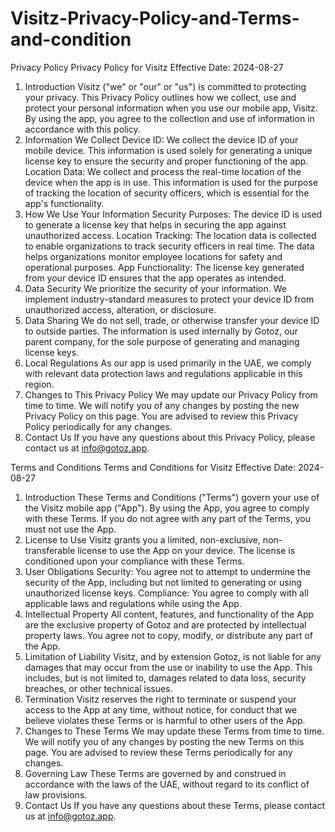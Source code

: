 # Visitz-Privacy-Policy-and-Terms-and-condition




Privacy Policy
Privacy Policy for Visitz
Effective Date: 2024-08-27
1. Introduction Visitz ("we" or "our" or "us") is committed to protecting your privacy. This Privacy Policy outlines how we collect, use and protect your personal information when you use our mobile app, Visitz. By using the app, you agree to the collection and use of information in accordance with this policy.
2. Information We Collect
Device ID: We collect the device ID of your mobile device. This information is used solely for generating a unique license key to ensure the security and proper functioning of the app.
Location Data: We collect and process the real-time location of the device when the app is in use. This information is used for the purpose of tracking the location of security officers, which is essential for the app's functionality.
4. How We Use Your Information
Security Purposes: The device ID is used to generate a license key that helps in securing the app against unauthorized access.
Location Tracking: The location data is collected to enable organizations to track security officers in real time. The data helps organizations monitor employee locations for safety and operational purposes.
App Functionality: The license key generated from your device ID ensures that the app operates as intended.
6. Data Security We prioritize the security of your information. We implement industry-standard measures to protect your device ID from unauthorized access, alteration, or disclosure.
7. Data Sharing We do not sell, trade, or otherwise transfer your device ID to outside parties. The information is used internally by Gotoz, our parent company, for the sole purpose of generating and managing license keys.
8. Local Regulations As our app is used primarily in the UAE, we comply with relevant data protection laws and regulations applicable in this region.
9. Changes to This Privacy Policy We may update our Privacy Policy from time to time. We will notify you of any changes by posting the new Privacy Policy on this page. You are advised to review this Privacy Policy periodically for any changes.
10. Contact Us If you have any questions about this Privacy Policy, please contact us at  info@gotoz.app.


Terms and Conditions
Terms and Conditions for Visitz
Effective Date: 2024-08-27
1. Introduction These Terms and Conditions ("Terms") govern your use of the Visitz mobile app ("App"). By using the App, you agree to comply with these Terms. If you do not agree with any part of the Terms, you must not use the App.
2. License to Use Visitz grants you a limited, non-exclusive, non-transferable license to use the App on your device. The license is conditioned upon your compliance with these Terms.
3. User Obligations
Security: You agree not to attempt to undermine the security of the App, including but not limited to generating or using unauthorized license keys.
Compliance: You agree to comply with all applicable laws and regulations while using the App.
4. Intellectual Property All content, features, and functionality of the App are the exclusive property of Gotoz and are protected by intellectual property laws. You agree not to copy, modify, or distribute any part of the App.
5. Limitation of Liability Visitz, and by extension Gotoz, is not liable for any damages that may occur from the use or inability to use the App. This includes, but is not limited to, damages related to data loss, security breaches, or other technical issues.
6. Termination Visitz reserves the right to terminate or suspend your access to the App at any time, without notice, for conduct that we believe violates these Terms or is harmful to other users of the App.
7. Changes to These Terms We may update these Terms from time to time. We will notify you of any changes by posting the new Terms on this page. You are advised to review these Terms periodically for any changes.
8. Governing Law  These Terms are governed by and construed in accordance with the laws of the UAE, without regard to its conflict of law provisions.
9. Contact Us If you have any questions about these Terms, please contact us at info@gotoz.app.


